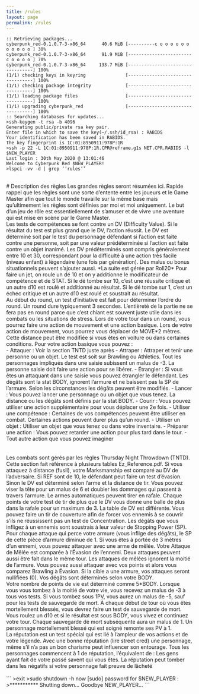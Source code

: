 ```yaml
---
title: /rules
layout: page
permalink: /rules
---
```

```
:: Retrieving packages...
cyberpunk_red-0.1.0.7-3-x86_64      40.6 MiB [----------c o o o o o o o o o o o ] 30%
cyberpunk_red-0.1.0.7-3-x86_64      91.9 MiB [------------------------c o o o o ] 70%
cyberpunk_red-0.1.0.7-3-x86_64     133.7 MiB [----------------------------------] 100%
(1/1) checking keys in keyring               [----------------------------------] 100% 
(1/1) checking package integrity             [----------------------------------] 100% 
(1/1) loading package files                  [----------------------------------] 100%
(1/1) upgrading cyberpunk_red                [----------------------------------] 100%
:: Searching databases for updates...
>ssh-keygen -t rsa -b 4096
Generating public/private rsa key pair.
Enter file in which to save the key(~/.ssh/id_rsa) : RABIDS
Your identification has been saved in RABIDS.
The key fingerprint is 1C:01:8950911:978P:1R
>ssh -p 22 -L 1C:01:8950911:978P:1R.CPR@reframe.g1s NET.CPR.RABIDS -l $NEW_PLAYER
Last login : 30th May 2020 @ 13:01:46
Welcome to Cyberpunk Red $NEW_PLAYER!
>lspci -vv -d | grep ‘’rules’’
```
<br />
# Description des règles
Les grandes règles seront résumées ici. Rapide rappel que les règles sont une sorte d’entente entre les joueurs et le Game Master afin que tout le monde travaille sur la même base mais qu’ultimement les règles sont définies par moi et moi uniquement. Le but d’un jeu de rôle est essentiellement de s’amuser et de vivre une aventure qui est mise en scène par le Game Master.
<br />
Les tests de compétences se font contre un DV (Difficulty Value). Si le résultat du test est plus grand que le DV, l’action réussit. Le DV est déterminé soit par le test du personnage défendant si l’action est faite contre une personne, soit par une valeur prédéterminée si l’action est faite contre un objet inanimé. Les DV prédéterminés sont compris généralement entre 10 et 30, correspondant pour la difficulté à une action très facile (niveau enfant) à légendaire (une fois par génération). Des malus ou bonus situationnels peuvent s’ajouter aussi. *La suite est gérée par Roll20* Pour faire un jet, on roule un dé 10 et on y additionne le modificateur de compétence et de STAT. Si le dé tombe sur 10, c’est une réussite critique et un autre d10 est roulé et additionné au résultat. Si le dé tombe sur 1, c’est un échec critique et un autre d10 est roulé et soustrait au résultat.
<br />
Au début du round, un test d’initiative est fait pour déterminer l’ordre du round. Un round dure typiquement 3 secondes. L’entièreté de la partie ne se fera pas en round parce que c’est chiant est souvent juste utile dans les combats ou les situations de stress. Lors de votre tour dans un round, vous pourrez faire une action de mouvement et une action basique. Lors de votre action de mouvement, vous pourrez vous déplacer de MOVE*2 mètres. Cette distance peut être modifiée si vous êtes en voiture ou dans certaines conditions. Pour votre action basique vous pouvez :
<br />
-	Attaquer : Voir la section TNTD juste après
-	Attraper : Attraper et tenir une personne ou un objet. Le test est soit sur Brawling ou Athletics. Tout les personnages impliqués dans une saisie subissent un malus de -3. La personne saisie doit faire une action pour se libérer.
-	Étrangler : Si vous êtes un attaquant dans une saisie vous pouvez étrangler le défendant. Les dégâts sont la stat BODY, ignorent l’armure et ne baissent pas la SP de l’armure. Selon les circonstances les dégâts peuvent être modifiés.
-	Lancer : Vous pouvez lancer une personnage ou un objet que vous tenez. La distance ou les dégâts sont définis par la stat BODY.
-	Courir : Vous pouvez utiliser une action supplémentaire pour vous déplacer une 2e fois.
-	Utiliser une compétence : Certaines de vos compétences peuvent être utiliser en combat. Certaines actions peuvent durer plus qu’un round.
-	Utiliser un objet : Utiliser un objet que vous tenez ou dans votre inventaire.
-	Préparer une action : Vous pouvez retarder une action pour plus tard dans le tour.
-	Tout autre action que vous pouvez imaginer
<br />
<br />
<br />
Les combats sont gérés par les règles Thursday Night Throwdown (TNTD). Cette section fait référence à plusieurs tables Ez_Reference.pdf. Si vous attaquez à distance (fusil), votre Marksmanship est comparé au DV de l’adversaire. Si REF sont de 10, le défendant peut faire un test d’évasion. Sinon le DV est déterminé selon l’arme et la distance de tir. Vous pouvez viser la tête pour un malus de 6 et doubler les dommages qui passent à travers l’armure. Le armes automatiques peuvent tirer en rafale. Chaque points de votre test de tir de plus que le DV vous donne une balle de plus dans la rafale pour un maximum de 3. La table de DV est différente. Vous pouvez faire un tir de couverture afin de forcer vos ennemis à se couvrir s’ils ne réussissent pas un test de Concentration. Les dégâts que vous infligez à un ennemis sont soustrais à leur valeur de Stopping Power (SP). Pour chaque attaque qui perce votre armure (vous inflige des dégâts), le SP de cette pièce d’armure diminue de 1. Si vous êtes à portée de 3 mètres d’un ennemi, vous pouvez attaquer avec une arme de mêlée. Votre Attaque de Mêlée est comparée à l’Évasion de l’ennemi. Deux attaques peuvent aussi être fait dans le même tour. Les attaques de mêlées ignorent la moitié de l’armure. Vous pouvez aussi attaquer avec vos points et alors vous comparez Brawling à Évasion. Si la cible a une armure, vos attaques seront nullifiées (0). Vos dégâts sont déterminés selon votre BODY.
<br />
Votre nombre de points de vie est déterminé comme 5*BODY. Lorsque vous vous tombez à la moitié de votre vie, vous recevez un malus de -3 à tous vos tests. Si vous tombez sous 1PV, vous aurez un malus de -5, sauf pour les tests de sauvegarde de mort. À chaque début de tour où vous êtes mortellement blessés, vous devrez faire un test de sauvegarde de mort. Vous roulez un d10 et si le résultat est sous BODY, vous vivez et continuez votre tour. Chaque sauvegarde de mort subséquente aura un malus de 1. Un personnage mortellement blessé qui est soigné remonte ses PV à 1.
<br />
La réputation est un test spécial qui est lié à l’ampleur de vos actions et de votre légende. Avec une bonne réputation (lire street cred) une personnage, même s’il n’a pas un bon charisme peut influencer son entourage. Tous les personnages commencent à 1 de réputation, l’équivalent de : Les gens ayant fait de votre passé savent qui vous êtes. La réputation peut tomber dans les négatifs si votre personnage fait preuve de lâcheté
<br />
<br />
```
>exit
>sudo shutdown -h now
[sudo] password for $NEW_PLAYER :
>***********
Shutting down...
Goodbye NEW_PLAYER...
```
